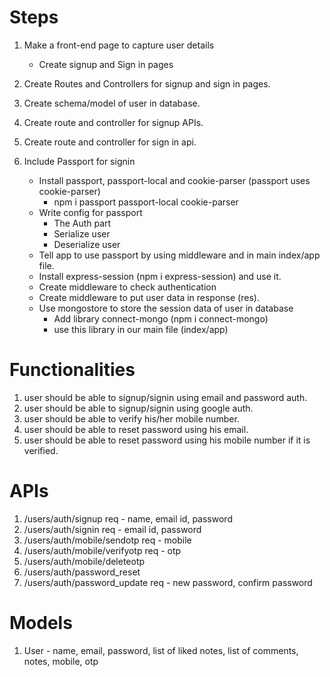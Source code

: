 # Steps
1. Make a front-end page to capture user details 
    - Create signup and Sign in pages

2. Create Routes and Controllers for signup and sign in pages.
3. Create schema/model of user in database.
4. Create route and controller for signup APIs.
5. Create route and controller for sign in api.
6. Include Passport for signin 
    - Install passport, passport-local and cookie-parser (passport uses cookie-parser)
        - npm i passport passport-local cookie-parser
    - Write config for passport
        - The Auth part
        - Serialize user
        - Deserialize user
    - Tell app to use passport by using middleware and in main index/app file.
    - Install express-session (npm i express-session) and use it.
    - Create middleware to check authentication
    - Create middleware to put user data in response (res).
    - Use mongostore to store the session data of user in database
        - Add library connect-mongo (npm i connect-mongo)
        - use this library in our main file (index/app)

# Functionalities
1. user should be able to signup/signin using email and password auth.
2. user should be able to signup/signin using google auth.
3. user should be able to verify his/her mobile number.
4. user should be able to reset password using his email.
5. user should be able to reset password using his mobile number if it is verified.

# APIs
1. /users/auth/signup req - name, email id, password
2. /users/auth/signin req - email id, password
3. /users/auth/mobile/sendotp req - mobile
4. /users/auth/mobile/verifyotp req - otp
5. /users/auth/mobile/deleteotp
6. /users/auth/password_reset
7. /users/auth/password_update req - new password, confirm password

# Models
1. User - name, email, password, list of liked notes, list of comments, notes, mobile, otp